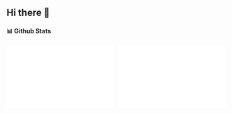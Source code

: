 ## Hi there 👋


<!--
**PSinbad/PSinbad** is a ✨ _special_ ✨ repository because its `README.md` (this file) appears on your GitHub profile.

Here are some ideas to get you started:

- 🔭 I’m currently working on ...
- 🌱 I’m currently learning ...
- 👯 I’m looking to collaborate on ...
- 🤔 I’m looking for help with ...
- 💬 Ask me about ...
- 📫 How to reach me: ...
- 😄 Pronouns: ...
- ⚡ Fun fact: ...
-->
<h4>📊 Github Stats</h4>
<div style="display: flex;">
  <div style="margin-right: 10px;">
    <img src="https://github.com/PSinbad/github-stats/blob/141f13097c5f6b196493251a5d2c8addbdc9f89e/generated/overview.svg" alt="Overview">
  </div>
  <div>
    <img src="https://github.com/PSinbad/github-stats/blob/141f13097c5f6b196493251a5d2c8addbdc9f89e/generated/languages.svg" alt="Languages">
  </div>
</div>
